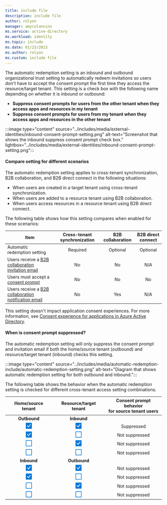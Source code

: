 ```yaml
---
title: include file
description: include file
author: rolyon
manager: amycolannino
ms.service: active-directory
ms.workload: identity
ms.topic: include
ms.date: 01/23/2023
ms.author: rolyon
ms.custom: include file
---
```


The automatic redemption setting is an inbound and outbound organizational trust setting to automatically redeem invitations so users don't have to accept the consent prompt the first time they access the resource/target tenant. This setting is a check box with the following name depending on whether it is inbound or outbound:

- **Suppress consent prompts for users from the other tenant when they access apps and resources in my tenant**
- **Suppress consent prompts for users from my tenant when they access apps and resources in the other tenant**

:::image type="content" source="../includes/media/external-identities/inbound-consent-prompt-setting.png" alt-text="Screenshot that shows the inbound suppress consent prompt check box." lightbox="../includes/media/external-identities/inbound-consent-prompt-setting.png":::

#### Compare setting for different scenarios

The automatic redemption setting applies to cross-tenant synchronization, B2B collaboration, and B2B direct connect in the following situations:

- When users are created in a target tenant using cross-tenant synchronization.
- When users are added to a resource tenant using B2B collaboration.
- When users access resources in a resource tenant using B2B direct connect.

The following table shows how this setting compares when enabled for these scenarios:

| Item | Cross-tenant synchronization | B2B collaboration | B2B direct connect |
| --- | :---: | :---: | :---: |
| Automatic redemption setting | Required | Optional | Optional |
| Users receive a [B2B collaboration invitation email](../external-identities/invitation-email-elements.md) | No | No | N/A |
| Users must accept a [consent prompt](../external-identities/redemption-experience.md#consent-experience-for-the-guest) | No | No | No |
| Users receive a [B2B collaboration notification email](../external-identities/redemption-experience.md#automatic-redemption-setting) | No | Yes | N/A |

This setting doesn't impact application consent experiences. For more information, see [Consent experience for applications in Azure Active Directory](../develop/application-consent-experience.md).

#### When is consent prompt suppressed?

The automatic redemption setting will only suppress the consent prompt and invitation email if both the home/source tenant (outbound) and resource/target tenant (inbound) checks this setting.

:::image type="content" source="../includes/media/automatic-redemption-include/automatic-redemption-setting.png" alt-text="Diagram that shows automatic redemption setting for both outbound and inbound.":::

The following table shows the behavior when the automatic redemption setting is checked for different cross-tenant access setting combinations.

| Home/source tenant | Resource/target tenant | Consent prompt behavior<br/>for source tenant users |
| :---: | :---: | :---: |
| **Outbound** | **Inbound** |  |
| ![Icon for check mark.](../includes/media/automatic-redemption-include/icon-check-mark.png) | ![Icon for check mark.](../includes/media/automatic-redemption-include/icon-check-mark.png) | Suppressed |
| ![Icon for check mark.](../includes/media/automatic-redemption-include/icon-check-mark.png) | ![Icon for clear check mark.](../includes/media/automatic-redemption-include/icon-check-mark-clear.png) | Not suppressed |
| ![Icon for clear check mark.](../includes/media/automatic-redemption-include/icon-check-mark-clear.png) | ![Icon for check mark.](../includes/media/automatic-redemption-include/icon-check-mark.png) | Not suppressed |
| ![Icon for clear check mark.](../includes/media/automatic-redemption-include/icon-check-mark-clear.png) | ![Icon for clear check mark.](../includes/media/automatic-redemption-include/icon-check-mark-clear.png) | Not suppressed |
| **Inbound** | **Outbound** |  |
| ![Icon for check mark.](../includes/media/automatic-redemption-include/icon-check-mark.png) | ![Icon for check mark.](../includes/media/automatic-redemption-include/icon-check-mark.png) | Not suppressed |
| ![Icon for check mark.](../includes/media/automatic-redemption-include/icon-check-mark.png) | ![Icon for clear check mark.](../includes/media/automatic-redemption-include/icon-check-mark-clear.png) | Not suppressed |
| ![Icon for clear check mark.](../includes/media/automatic-redemption-include/icon-check-mark-clear.png) | ![Icon for check mark.](../includes/media/automatic-redemption-include/icon-check-mark.png) | Not suppressed |
| ![Icon for clear check mark.](../includes/media/automatic-redemption-include/icon-check-mark-clear.png) | ![Icon for clear check mark.](../includes/media/automatic-redemption-include/icon-check-mark-clear.png) | Not suppressed |

